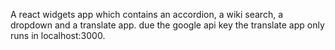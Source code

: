 A react widgets app which contains an accordion, a wiki search, a dropdown and a translate app. due the google api key the translate app only runs in localhost:3000. 
